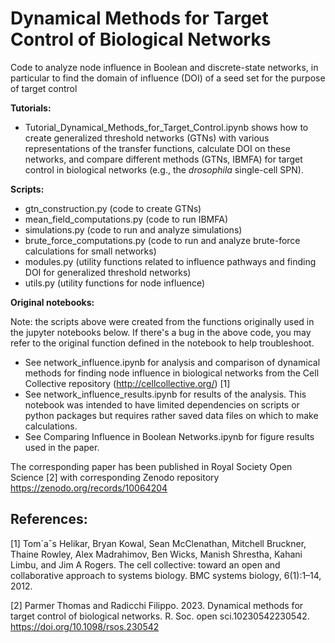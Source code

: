 Dynamical Methods for Target Control of Biological Networks
=======================================================

Code to analyze node influence in Boolean and discrete-state networks, in particular to find the domain of influence (DOI) of a seed set for the purpose of target control  


**Tutorials:**

- Tutorial_Dynamical_Methods_for_Target_Control.ipynb shows how to create generalized threshold networks (GTNs) with various representations of the transfer functions, calculate DOI on these networks, and compare different methods (GTNs, IBMFA) for target control in biological networks (e.g., the _drosophila_ single-cell SPN).


**Scripts:**

- gtn_construction.py (code to create GTNs)
- mean_field_computations.py (code to run IBMFA)
- simulations.py (code to run and analyze simulations)
- brute_force_computations.py (code to run and analyze brute-force calculations for small networks)
- modules.py (utility functions related to influence pathways and finding DOI for generalized threshold networks)
- utils.py (utility functions for node influence)

**Original notebooks:**

Note: the scripts above were created from the functions originally used in the jupyter notebooks below.  If there's a bug in the above code, you may refer to the original function defined in the notebook to help troubleshoot.
- See network_influence.ipynb for analysis and comparison of dynamical methods for finding node influence in biological networks from the Cell Collective repository (http://cellcollective.org/) [1]
- See network_influence_results.ipynb for results of the analysis.  This notebook was intended to have limited dependencies on scripts or python packages but requires rather saved data files on which to make calculations. 
- See Comparing Influence in Boolean Networks.ipynb for figure results used in the paper.


The corresponding paper has been published in Royal Society Open Science [2] with corresponding Zenodo repository https://zenodo.org/records/10064204

References:
---------

[1] Tom´aˇs Helikar, Bryan Kowal, Sean McClenathan, Mitchell Bruckner, Thaine Rowley, Alex Madrahimov, Ben Wicks, Manish Shrestha, Kahani Limbu, and Jim A
Rogers. The cell collective: toward an open and collaborative approach to systems biology. BMC systems biology, 6(1):1–14, 2012.

[2] Parmer Thomas and Radicchi Filippo. 2023. Dynamical methods for target control of biological networks. R. Soc. open sci.10230542230542. https://doi.org/10.1098/rsos.230542
